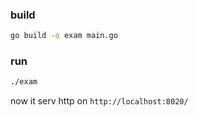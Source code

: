 ### build
```bash
go build -o exam main.go
```


### run
```bash
./exam
```

now it serv http on `http://localhost:8020/`